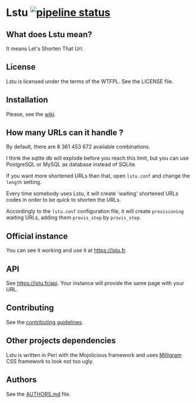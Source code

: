 # Lstu [![pipeline status](https://framagit.org/luc/lstu/badges/master/pipeline.svg)](https://framagit.org/luc/lstu/commits/master)

## What does Lstu mean?

It means Let's Shorten That Url.

## License

Lstu is licensed under the terms of the WTFPL. See the LICENSE file.

## Installation

Please, see the [wiki](https://framagit.org/luc/lstu/wikis/home).

## How many URLs can it handle ?

By default, there are 8 361 453 672 available combinations.

I think the sqlite db will explode before you reach this limit, but you can use PostgreSQL or MySQL as database instead of SQLite.

If you want more shortened URLs than that, open `lstu.conf` and change the `length` setting.

Every time somebody uses Lstu, it will create 'waiting' shortened URLs codes in order to be quick to shorten the URLs.

Accordingly to the `lstu.conf` configuration file, it will create `provisioning` waiting URLs, adding them `provis_step` by `provis_step`.

## Official instance

You can see it working and use it at <https://lstu.fr>.

## API

See <https://lstu.fr/api>.
Your instance will provide the same page with your URL.

## Contributing

See the [contributing guidelines](CONTRIBUTING.md).

## Other projects dependencies

Lstu is written in Perl with the Mojolicious framework and uses [Milligram](https://milligram.io/) CSS framework to look not too ugly.

## Authors

See the [AUTHORS.md](AUTHORS.md) file.
